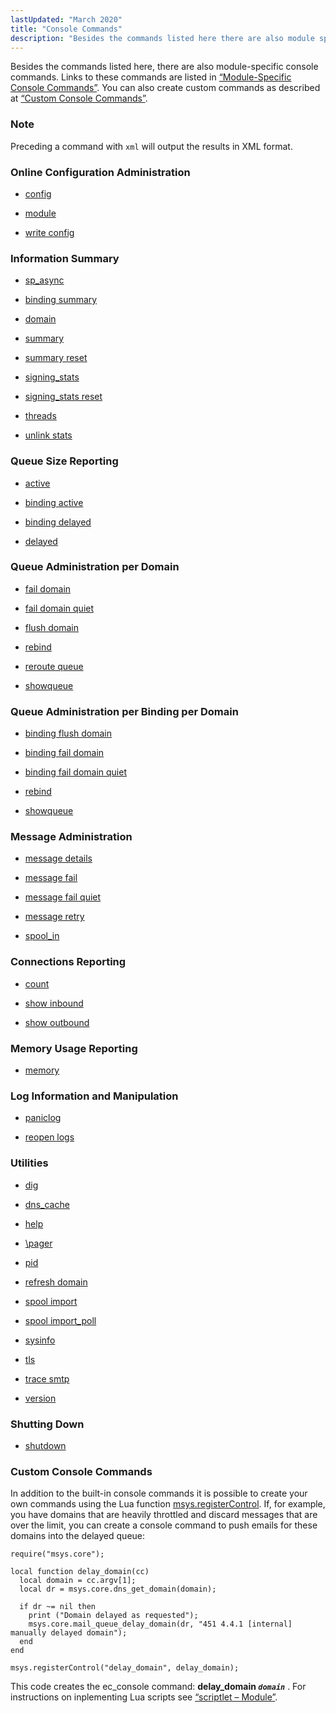 ```yaml
---
lastUpdated: "March 2020"
title: "Console Commands"
description: "Besides the commands listed here there are also module specific console commands Links to these commands are listed in Section 13 3 Module Specific Console Commands You can also create custom commands as described at Section 4 2 12 Custom Console Commands Preceding a command with xml will output the..."
---
```


Besides the commands listed here, there are also module-specific console commands. Links to these commands are listed in [“Module-Specific Console Commands”](/momentum/3/3-reference/module-specific-console-commands). You can also create custom commands as described at [“Custom Console Commands”](/momentum/3/3-reference/3-reference-operations-console-commands#operations.console.lua).

### Note

Preceding a command with `xml` will output the results in XML format.

### <a name="idp2472208"></a> Online Configuration Administration

*   [config](/momentum/3/3-reference/3-reference-console-commands-config)

*   [module](/momentum/3/3-reference/3-reference-console-commands-module)

*   [write config](/momentum/3/3-reference/3-reference-console-commands-write-config)

### <a name="idp2477696"></a> Information Summary

*   [sp_async](/momentum/3/3-reference/3-reference-console-commands-sp-async)

*   [binding summary](/momentum/3/3-reference/3-reference-console-commands-binding-summary)

*   [domain](/momentum/3/3-reference/3-reference-console-commands-domain)

*   [summary](/momentum/3/3-reference/3-reference-console-commands-summary)

*   [summary reset](/momentum/3/3-reference/3-reference-console-commands-summary-reset)

*   [signing_stats](/momentum/3/3-reference/3-reference-console-commands-signing-stats)

*   [signing_stats reset](/momentum/3/3-reference/3-reference-console-commands-signing-stats-reset)

*   [threads](/momentum/3/3-reference/3-reference-console-commands-threads)

*   [unlink stats](/momentum/3/3-reference/3-reference-console-commands-unlink-stats)

### <a name="idp2491056"></a> Queue Size Reporting

*   [active](/momentum/3/3-reference/3-reference-console-commands-active)

*   [binding active](/momentum/3/3-reference/3-reference-console-commands-binding-active)

*   [binding delayed](/momentum/3/3-reference/3-reference-console-commands-binding-delayed)

*   [delayed](/momentum/3/3-reference/3-reference-console-commands-delayed)

### <a name="idp2497856"></a> Queue Administration per Domain

*   [fail domain](/momentum/3/3-reference/3-reference-console-commands-fail-domain)

*   [fail domain quiet](/momentum/3/3-reference/3-reference-console-commands-fail-domain-quiet)

*   [flush domain](/momentum/3/3-reference/3-reference-console-commands-flush-domain)

*   [rebind](/momentum/3/3-reference/3-reference-console-commands-rebind)

*   [reroute queue](/momentum/3/3-reference/3-reference-console-commands-reroute-queue)

*   [showqueue](/momentum/3/3-reference/3-reference-console-commands-showqueue)

### <a name="idp2507296"></a> Queue Administration per Binding per Domain

*   [binding flush domain](/momentum/3/3-reference/3-reference-console-commands-binding-flush-domain)

*   [binding fail domain](/momentum/3/3-reference/3-reference-console-commands-binding-fail-domain)

*   [binding fail domain quiet](/momentum/3/3-reference/3-reference-console-commands-binding-fail-domain-quiet)

*   [rebind](/momentum/3/3-reference/3-reference-console-commands-rebind)

*   [showqueue](/momentum/3/3-reference/3-reference-console-commands-showqueue)

### <a name="idp2515456"></a> Message Administration

*   [message details](/momentum/3/3-reference/3-reference-console-commands-message-details)

*   [message fail](/momentum/3/3-reference/3-reference-console-commands-message-fail)

*   [message fail quiet](/momentum/3/3-reference/3-reference-console-commands-message-fail-quiet)

*   [message retry](/momentum/3/3-reference/3-reference-console-commands-message-retry)

*   [spool_in](/momentum/3/3-reference/3-reference-console-commands-spool-in)

### <a name="idp2523584"></a> Connections Reporting

*   [count](/momentum/3/3-reference/3-reference-console-commands-count)

*   [show inbound](/momentum/3/3-reference/3-reference-console-commands-show-inbound)

*   [show outbound](/momentum/3/3-reference/3-reference-console-commands-show-outbound)

### <a name="idp2529072"></a> Memory Usage Reporting

*   [memory](/momentum/3/3-reference/3-reference-console-commands-memory)

### <a name="idp2531936"></a> Log Information and Manipulation

*   [paniclog](/momentum/3/3-reference/3-reference-console-commands-paniclog)

*   [reopen logs](/momentum/3/3-reference/3-reference-console-commands-reopen-logs)

### <a name="idp2536144"></a> Utilities

*   [dig](/momentum/3/3-reference/3-reference-console-commands-dig)

*   [dns_cache](/momentum/3/3-reference/3-reference-console-commands-dns-cache)

*   [help](/momentum/3/3-reference/3-reference-console-commands-help)

*   [\pager](/momentum/3/3-reference/3-reference-console-commands-pager)

*   [pid](/momentum/3/3-reference/3-reference-console-commands-pid)

*   [refresh domain](/momentum/3/3-reference/3-reference-console-commands-refresh-domain)

*   [spool import](/momentum/3/3-reference/3-reference-console-commands-spool-import)

*   [spool import_poll](/momentum/3/3-reference/3-reference-console-commands-spool-import-poll)

*   [sysinfo](/momentum/3/3-reference/3-reference-console-commands-sysinfo)

*   [tls](/momentum/3/3-reference/3-reference-console-commands-tls)

*   [trace smtp](/momentum/3/3-reference/3-reference-console-commands-trace-smtp)

*   [version](/momentum/3/3-reference/3-reference-console-commands-version)

### <a name="idp2553376"></a> Shutting Down

*   [shutdown](/momentum/3/3-reference/3-reference-console-commands-shutdown)

### <a name="operations.console.lua"></a> Custom Console Commands

In addition to the built-in console commands it is possible to create your own commands using the Lua function [msys.registerControl](/momentum/3/3-reference/3-reference-lua-ref-msys-register-control). If, for example, you have domains that are heavily throttled and discard messages that are over the limit, you can create a console command to push emails for these domains into the delayed queue:

<a name="operations.console.lua.registerControl"></a> 


```
require("msys.core");

local function delay_domain(cc)
  local domain = cc.argv[1];
  local dr = msys.core.dns_get_domain(domain);

  if dr ~= nil then
    print ("Domain delayed as requested");
    msys.core.mail_queue_delay_domain(dr, "451 4.4.1 [internal] manually delayed domain");
  end
end

msys.registerControl("delay_domain", delay_domain);
```

This code creates the ec_console command: **delay_domain *`domain`***           . For instructions on inplementing Lua scripts see [“scriptlet – Module”](/momentum/3/3-reference/3-reference-modules-scriptlet).